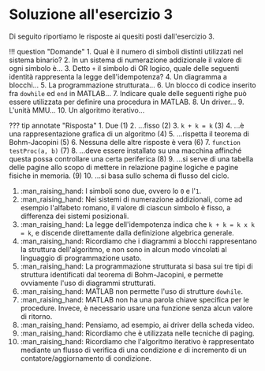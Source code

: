 # Soluzione all'esercizio 3

Di seguito riportiamo le risposte ai quesiti posti dall'esercizio 3.

!!! question "Domande"
    1. Qual è il numero di simboli distinti utilizzati nel sistema binario?
    2. In un sistema di numerazione addizionale il valore di ogni simbolo è...
    3. Detto `+` il simbolo di OR logico, quale delle seguenti identità rappresenta la legge dell'idempotenza?
    4. Un diagramma a blocchi...
    5. La programmazione strutturata...
    6. Un blocco di codice inserito fra `dowhile` ed `end` in MATLAB...
    7. Indicare quale delle seguenti righe può essere utilizzata per definire una procedura in MATLAB.
    8. Un driver...
    9. L'unità MMU...
    10. Un algoritmo iterativo...

??? tip annotate "Risposta"
    1. Due (1)
    2. ...fisso (2)
    3. `k + k = k` (3)
    4. ...è una rappresentazione grafica di un algoritmo (4)
    5. ...rispetta il teorema di Bohm-Jacopini (5)
    6. Nessuna delle altre risposte è vera (6)
    7. `function testProc(a, b)` (7)
    8. ...deve essere installato su una macchina affinché questa possa controllare una certa periferica (8)
    9. ...si serve di una tabella delle pagine allo scopo di mettere in relazione pagine logiche e pagine fisiche in memoria. (9)
    10. ...si basa sullo schema di flusso del ciclo.

1.  :man_raising_hand: I simboli sono due, ovvero lo `0` e l'`1`.
2.  :man_raising_hand: Nei sistemi di numerazione addizionali, come ad esempio l'alfabeto romano, il valore di ciascun simbolo è fisso, a differenza dei sistemi posizionali.
3.  :man_raising_hand: La legge dell'idempotenza indica che `k + k = k x k = k`, e discende direttamente dalla definizione algebrica generale.
4.  :man_raising_hand: Ricordiamo che i diagrammi a blocchi rappresentano la struttura dell'algoritmo, e non sono in alcun modo vincolati al linguaggio di programmazione usato.
5.  :man_raising_hand: La programmazione strutturata si basa sui tre tipi di struttura identificati dal teorema di Bohm-Jacopini, e permette ovviamente l'uso di diagrammi strutturati.
6.  :man_raising_hand: MATLAB non permette l'uso di strutture `dowhile`.
7.  :man_raising_hand: MATLAB non ha una parola chiave specifica per le procedure. Invece, è necessario usare una funzione senza alcun valore di ritorno.
8.  :man_raising_hand: Pensiamo, ad esempio, ai driver della scheda video.
9.  :man_raising_hand: Ricordiamo che è utilizzata nelle tecniche di paging.
10.  :man_raising_hand: Ricordiamo che l'algoritmo iterativo è rappresentato mediante un flusso di verifica di una condizione *e* di incremento di un contatore/aggiornamento di condizione.

